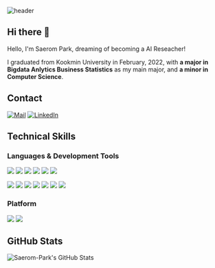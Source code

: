 ![header](https://capsule-render.vercel.app/api?type=waving&color=gradient&customColorList=0,27&height=350&section=header&text=Welcome&fontSize=90&desc=%20This%20is%20Saerom-Park's%20Github&animation=fadeIn&descSize=20&FontSize=40&descAlign=70&descAlignY=70)

## Hi there 👋
Hello, I'm Saerom Park, dreaming of becoming a AI Reseacher!

I graduated from Kookmin University in February, 2022, with **a major in Bigdata Anlytics Business Statistics** as my main major, and **a minor in Computer Science**.

## Contact
[![Mail](https://img.shields.io/badge/saerom2000@gmail.com-EA4335?style=flat-square&logo=Gmail&logoColor=white)](saerom2000@gmail.com)
[![LinkedIn](https://img.shields.io/badge/Saerom_Park-0A66C2?style=flat-square&logo=LinkedIn&logoColor=white)](https://www.linkedin.com/in/saerom-park-134359194/)
<!--
[![Notion](https://img.shields.io/badge/Notion-000000?style=flat-square&logo=Notion&logoColor=white)](https://www.notion.so/rommie/Saerom-Park-78bb71fc865d4804ada1458cd6389732)
[![Velog](https://img.shields.io/badge/Velog-20C997?style=flat-square&logo=Velog&logoColor=white)]( https://velog.io/@rommie)
-->


## Technical Skills
### Languages & Development Tools
<img src="https://img.shields.io/badge/Python-3776AB?style=flat-square&logo=Python&logoColor=white"/> <img src="https://img.shields.io/badge/Pytorch-EE4C2C?style=flat-square&logo=Pytorch&logoColor=white"/>
<img src="https://img.shields.io/badge/TensorFlow-FF6F00?style=flat-square&logo=TensorFlow&logoColor=white"/> <img src="https://img.shields.io/badge/Keras-D00000?style=flat-square&logo=Keras&logoColor=white"/>
<img src="https://img.shields.io/badge/Java-007396?style=flat-square&logo=Java&logoColor=white"/> <img src="https://img.shields.io/badge/R-276DC3?style=flat-square&logo=R&logoColor=white"/> 

<img src="https://img.shields.io/badge/Anaconda-44A833?style=flat-square&logo=Anaconda&logoColor=white"/> <img src="https://img.shields.io/badge/Jupyter-F37626?style=flat-square&logo=Jupyter&logoColor=white"/> <img src="https://img.shields.io/badge/Anaconda-44A833?style=flat-square&logo=Anaconda&logoColor=white"/> <img src="https://img.shields.io/badge/Google Colab-F9AB00?style=flat-square&logo=Google Colab&logoColor=white"/> <img src="https://img.shields.io/badge/Eclipse IDE-2C2255?style=flat-square&logo=Eclipse IDE&logoColor=white"/> <img src="https://img.shields.io/badge/MySQL-4479A1?style=flat-square&logo=MySQL&logoColor=white"/> <img src="https://img.shields.io/badge/Microsoft SQL Server-CC2927?style=flat-square&logo=Microsoft SQL Server&logoColor=white"/> 


### Platform
<img src="https://img.shields.io/badge/Windows-0078D6?style=flat-square&logo=Windows&logoColor=white"/> <img src="https://img.shields.io/badge/Linux-FCC624?style=flat-square&logo=Linux&logoColor=white"/>


## GitHub Stats
![Saerom-Park's GitHub Stats](https://github-readme-stats.vercel.app/api?username=Saerom-Park&show_icons=true&theme=swift)


<!--
**Saerom-Park/Saerom-Park** is a ✨ _special_ ✨ repository because its `README.md` (this file) appears on your GitHub profile.

Here are some ideas to get you started:

- 🔭 I’m currently working on ...
- 🌱 I’m currently learning ...
- 👯 I’m looking to collaborate on ...
- 🤔 I’m looking for help with ...
- 💬 Ask me about ...
- 📫 How to reach me: ...
- 😄 Pronouns: ...
- ⚡ Fun fact: ...
-->
